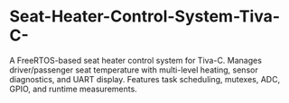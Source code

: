 # Seat-Heater-Control-System-Tiva-C-
A FreeRTOS-based seat heater control system for Tiva-C. Manages driver/passenger seat temperature with multi-level heating, sensor diagnostics, and UART display. Features task scheduling, mutexes, ADC, GPIO, and runtime measurements.

